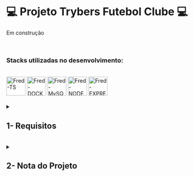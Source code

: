 # :computer: Projeto Trybers Futebol Clube :computer:

Em construção

<br />

### Stacks utilizadas no desenvolvimento:
<div style="display: inline_block"><br>
  <img alt="Fred-TS" height="50" width="50" src="https://cdn.jsdelivr.net/gh/devicons/devicon/icons/typescript/typescript-original.svg" />
  <img alt="Fred-DOCKER" height="50" width="50" src="https://cdn.jsdelivr.net/gh/devicons/devicon/icons/docker/docker-plain.svg" />
  <img alt="Fred-MySQL" height="50" width="50" src="https://cdn.jsdelivr.net/gh/devicons/devicon/icons/mysql/mysql-original-wordmark.svg" />
  <img alt="Fred-NODE" height="50" width="50" src="https://cdn.jsdelivr.net/gh/devicons/devicon/icons/nodejs/nodejs-original.svg" />
  <img alt="Fred-EXPRESS" height="50" width="50" src="https://cdn.jsdelivr.net/gh/devicons/devicon/icons/express/express-original.svg" />
</div>

<br />

<details>
<summary>
  
## 1- Requisitos
  
</summary>

### 1. 

### 2. 

### 3. 

### 4. 

### 5. 

### 6. 

### 7. 

### 8. 

</details>
<br />

<details>
<summary>

## 2- Nota do Projeto

</summary>

## 100% :heavy_check_mark:

![Project-Trybe-Futebol-Clube]()

</details>
<br />
